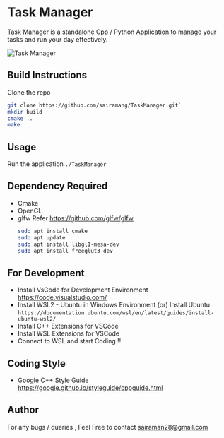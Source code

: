 # Task Manager
Task Manager is a standalone Cpp / Python Application to manage your tasks and run your day effectively.

![Task Manager](resources/TaskManagerScreenShot.png)
## Build Instructions

Clone the repo 


``` bash
git clone https://github.com/sairamang/TaskManager.git`
mkdir build
cmake ..
make
```

## Usage
Run the application
`./TaskManager`

## Dependency Required
- Cmake 
- OpenGL
- glfw
    Refer https://github.com/glfw/glfw 
    ``` bash
    sudo apt install cmake
    sudo apt update
    sudo apt install libgl1-mesa-dev
    sudo apt install freeglut3-dev
    ```   

## For Development
- Install VsCode for Development Environment https://code.visualstudio.com/
- Install WSL2 - Ubuntu in Windows Environment (or) Install Ubuntu 
`https://documentation.ubuntu.com/wsl/en/latest/guides/install-ubuntu-wsl2/`
- Install C++ Extensions for VSCode 
- Install WSL Extensions for VSCode
- Connect to WSL and start Coding !!.

## Coding Style
- Google C++ Style Guide https://google.github.io/styleguide/cppguide.html

## Author
For any bugs / queries , Feel Free to contact sairaman28@gmail.com